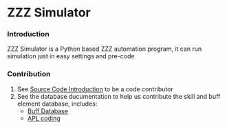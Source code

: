 # ZZZ Simulator

### Introduction

ZZZ Simulator is a Python based ZZZ automation program, it can run simulation just in easy settings and pre-code

### Contribution

1. See [Source Code Introduction](https://gitee.com/origin-mirror/zzz-simulator---documentation/blob/master/src/ReadMe.md) to be a code contributor
2. See the database ducumentation to help us contribute the skill and buff element database, includes:
   * [Buff Database](数据库录入指南.md)
   * [APL coding](ZZZSim_APL功能技术文档.md)
